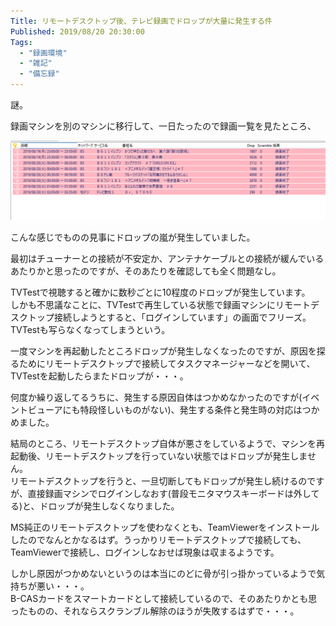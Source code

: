 ```yaml
---
Title: リモートデスクトップ後、テレビ録画でドロップが大量に発生する件
Published: 2019/08/20 20:30:00
Tags:
  - "録画環境"
  - "雑記"
  - "備忘録"
---
```

謎。  

録画マシンを別のマシンに移行して、一日たったので録画一覧を見たところ、

![](20190820160003.png) 

こんな感じでものの見事にドロップの嵐が発生していました。  



最初はチューナーとの接続が不安定か、アンテナケーブルとの接続が緩んでいるあたりかと思ったのですが、そのあたりを確認しても全く問題なし。  

TVTestで視聴すると確かに数秒ごとに10程度のドロップが発生しています。  
しかも不思議なことに、TVTestで再生している状態で録画マシンにリモートデスクトップ接続しようとすると、「ログインしています」の画面でフリーズ。TVTestも写らなくなってしまうという。  

一度マシンを再起動したところドロップが発生しなくなったのですが、原因を探るためにリモートデスクトップで接続してタスクマネージャーなどを開いて、TVTestを起動したらまたドロップが・・・。  

何度か繰り返してるうちに、発生する原因自体はつかめなかったのですが(イベントビューアにも特段怪しいものがない)、発生する条件と発生時の対応はつかめました。  

結局のところ、リモートデスクトップ自体が悪さをしているようで、マシンを再起動後、リモートデスクトップを行っていない状態ではドロップが発生しません。  
リモートデスクトップを行うと、一旦切断してもドロップが発生し続けるのですが、直接録画マシンでログインしなおす(普段モニタマウスキーボードは外してる)と、ドロップが発生しなくなりました。  

MS純正のリモートデスクトップを使わなくとも、TeamViewerをインストールしたのでなんとかなるはず。うっかりリモートデスクトップで接続しても、TeamViewerで接続し、ログインしなおせば現象は収まるようです。  

しかし原因がつかめないというのは本当にのどに骨が引っ掛かっているようで気持ちが悪い・・・。  
B-CASカードをスマートカードとして接続しているので、そのあたりかとも思ったものの、それならスクランブル解除のほうが失敗するはずで・・・。
